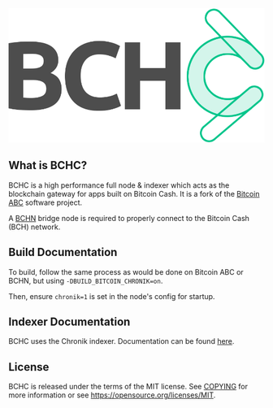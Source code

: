![BCHC Logo](share/pixmaps/bchclogo.png "BCHC")

What is BCHC?
--------------------

BCHC is a high performance full node & indexer which acts as the blockchain gateway for apps built on Bitcoin Cash. It is a fork of the [Bitcoin ABC](https://bitcoinabc.org)
software project.

A [BCHN](https://gitlab.com/bitcoin-cash-node/bitcoin-cash-node) bridge node is required to properly connect to the Bitcoin Cash (BCH) network.

Build Documentation
----------------

To build, follow the same process as would be done on Bitcoin ABC or BCHN, but using `-DBUILD_BITCOIN_CHRONIK=on`.

Then, ensure `chronik=1` is set in the node's config for startup.

Indexer Documentation
----------------

BCHC uses the Chronik indexer. Documentation can be found [here](https://docs.chronik.xyz/).

License
-------

BCHC is released under the terms of the MIT license. See
[COPYING](COPYING) for more information or see
<https://opensource.org/licenses/MIT>.
